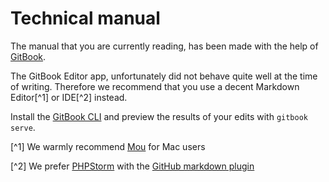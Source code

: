 # Technical manual

The manual that you are currently reading, has been made with the help of [GitBook](https://help.gitbook.com/).

The GitBook Editor app, unfortunately did not behave quite well at the time of 
writing. Therefore we recommend that you use a decent Markdown Editor[^1] or IDE[^2] instead.

Install the [GitBook CLI](https://github.com/GitbookIO/gitbook-cli) and preview the results of your edits with ``gitbook serve``.

[^1] We warmly recommend [Mou](http://25.io/mou/) for Mac users

[^2] We prefer [PHPStorm](https://www.jetbrains.com/phpstorm/) with the [GitHub markdown plugin](https://plugins.jetbrains.com/plugin/7701?pr=idea)
